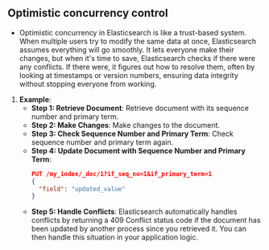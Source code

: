 ## Optimistic concurrency control
- Optimistic concurrency in Elasticsearch is like a trust-based system. When multiple users try to modify the same data at once, Elasticsearch assumes everything will go smoothly. It lets everyone make their changes, but when it's time to save, Elasticsearch checks if there were any conflicts. If there were, it figures out how to resolve them, often by looking at timestamps or version numbers, ensuring data integrity without stopping everyone from working.

1. **Example**:
   - **Step 1: Retrieve Document**: Retrieve document with its sequence number and primary term.
   - **Step 2: Make Changes**: Make changes to the document.
   - **Step 3: Check Sequence Number and Primary Term**: Check sequence number and primary term again.
   - **Step 4: Update Document with Sequence Number and Primary Term**:
     ```json
     PUT /my_index/_doc/1?if_seq_no=1&if_primary_term=1
     {
       "field": "updated_value"
     }
     ```
   - **Step 5: Handle Conflicts**:
     Elasticsearch automatically handles conflicts by returning a 409 Conflict status code if the document has been updated by another process since you retrieved it. You can then handle this situation in your application logic.
